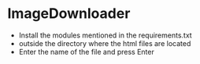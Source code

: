 # ImageDownloader
  
- Install the modules mentioned in the requirements.txt
- outside the directory where the html files are located
- Enter the name of the file and press Enter
